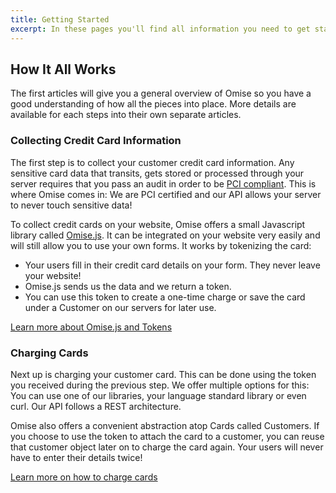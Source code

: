 ```yaml
---
title: Getting Started
excerpt: In these pages you'll find all information you need to get started and start receiving payments on your website.
---
```


## How It All Works

The first articles will give you a general overview of Omise so you have a good understanding of how all the pieces into place. More details are available for each steps into their own separate articles.

### Collecting Credit Card Information

The first step is to collect your customer credit card information. Any sensitive card data that transits, gets stored or processed through your server requires that you pass an audit in order to be [PCI compliant](https://www.pcisecuritystandards.org/security_standards/documents.php?agreements=pcidss&association=pcidss).
This is where Omise comes in: We are PCI certified and our API allows your server to never touch sensitive data!

To collect credit cards on your website, Omise offers a small Javascript library called [Omise.js](https://github.com/omise/omise.js). It can be integrated on your website very easily and will still allow you to use your own forms.
It works by tokenizing the card:

*  Your users fill in their credit card details on your form. They never leave your website!
*  Omise.js sends us the data and we return a token.
*  You can use this token to create a one-time charge or save the card under a Customer on our servers for later use.

[Learn more about Omise.js and Tokens](./collecting-card-information.html)

### Charging Cards

Next up is charging your customer card. This can be done using the token you received during the previous step. We offer multiple options for this: You can use one of our libraries, your language standard library or even curl. Our API follows a REST architecture.

Omise also offers a convenient abstraction atop Cards called Customers. If you choose to use the token to attach the card to a customer, you can reuse that customer object later on to charge the card again. Your users will never have to enter their details twice!

[Learn more on how to charge cards](./charging-cards.html)
